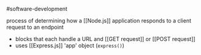 
#software-development 

process of determining how a [[Node.js]] application responds to a client request to an endpoint

- blocks that each handle a URL and [[GET request]] or [[POST request]]
- uses [[Express.js]] 'app' object (`express()`)
